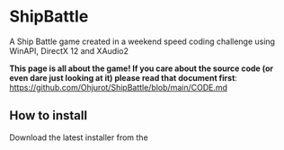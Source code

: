# ShipBattle
A Ship Battle game created in a weekend speed coding challenge using WinAPI, DirectX 12 and XAudio2

**This page is all about the game! If you care about the source code (or even dare just looking at it) please read that document first**: https://github.com/Ohjurot/ShipBattle/blob/main/CODE.md

## How to install

Download the latest installer from the 